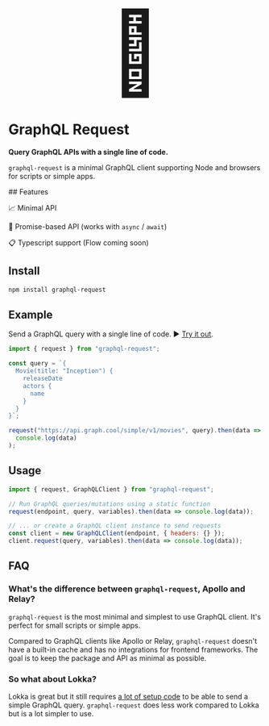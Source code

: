 <p align="center" style="font-size: 10rem; margin-bottom: 0;">📡</p>

# GraphQL Request

**Query GraphQL APIs with a single line of code.**

`graphql-request` is a minimal GraphQL client supporting Node and browsers for scripts or simple apps.

## Features

📈 Minimal API

🔮 Promise-based API (works with `async` / `await`)

📋 Typescript support (Flow coming soon)

## Install

```sh
npm install graphql-request
```

## Example

Send a GraphQL query with a single line of code. ▶️ [Try it out](https://runkit.com/593130bdfad7120012472003/593130bdfad7120012472004).

```js
import { request } from "graphql-request";

const query = `{
  Movie(title: "Inception") {
    releaseDate
    actors {
      name
    }
  }
}`;

request("https://api.graph.cool/simple/v1/movies", query).then(data =>
  console.log(data)
);
```

## Usage

```js
import { request, GraphQLClient } from "graphql-request";

// Run GraphQL queries/mutations using a static function
request(endpoint, query, variables).then(data => console.log(data));

// ... or create a GraphQL client instance to send requests
const client = new GraphQLClient(endpoint, { headers: {} });
client.request(query, variables).then(data => console.log(data));
```

## FAQ

### What's the difference between `graphql-request`, Apollo and Relay?

`graphql-request` is the most minimal and simplest to use GraphQL client. It's perfect for small scripts or simple apps.

Compared to GraphQL clients like Apollo or Relay, `graphql-request` doesn't have a built-in cache and has no integrations for frontend frameworks. The goal is to keep the package and API as minimal as possible.

### So what about Lokka?

Lokka is great but it still requires [a lot of setup code](https://github.com/kadirahq/lokka-transport-http) to be able to send a simple GraphQL query. `graphql-request` does less work compared to Lokka but is a lot simpler to use.

